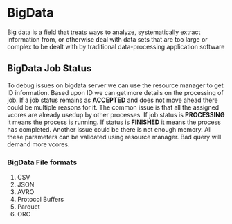 # BigData
Big data is a field that treats ways to analyze, systematically extract information from, or otherwise deal with data sets that are too large or complex to be dealt with by traditional data-processing application software

## BigData Job Status
To debug issues on bigdata server we can use the resource manager to get ID information. Based upon ID we can get more details on the processing of job. If a job status remains as **ACCEPTED** and does not move ahead there could be multiple reasons for it. The common issue is that all the assigned vcores are already usedup by other processes. If job status is **PROCESSING** it means the process is running. If status is **FINISHED** it means the process has completed. Another issue could be there is not enough memory. All these parameters can be validated using resource manager. Bad query will demand more vcores. 


### BigData File formats 
1. CSV
2. JSON
3. AVRO
4. Protocol Buffers
5. Parquet
6. ORC
